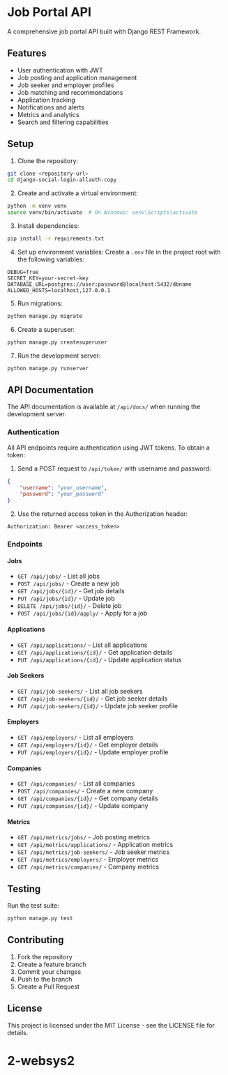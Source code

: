 # Job Portal API

A comprehensive job portal API built with Django REST Framework.

## Features

- User authentication with JWT
- Job posting and application management
- Job seeker and employer profiles
- Job matching and recommendations
- Application tracking
- Notifications and alerts
- Metrics and analytics
- Search and filtering capabilities

## Setup

1. Clone the repository:
```bash
git clone <repository-url>
cd django-social-login-allauth-copy
```

2. Create and activate a virtual environment:
```bash
python -m venv venv
source venv/bin/activate  # On Windows: venv\Scripts\activate
```

3. Install dependencies:
```bash
pip install -r requirements.txt
```

4. Set up environment variables:
Create a `.env` file in the project root with the following variables:
```
DEBUG=True
SECRET_KEY=your-secret-key
DATABASE_URL=postgres://user:password@localhost:5432/dbname
ALLOWED_HOSTS=localhost,127.0.0.1
```

5. Run migrations:
```bash
python manage.py migrate
```

6. Create a superuser:
```bash
python manage.py createsuperuser
```

7. Run the development server:
```bash
python manage.py runserver
```

## API Documentation

The API documentation is available at `/api/docs/` when running the development server.

### Authentication

All API endpoints require authentication using JWT tokens. To obtain a token:

1. Send a POST request to `/api/token/` with username and password:
```json
{
    "username": "your_username",
    "password": "your_password"
}
```

2. Use the returned access token in the Authorization header:
```
Authorization: Bearer <access_token>
```

### Endpoints

#### Jobs
- `GET /api/jobs/` - List all jobs
- `POST /api/jobs/` - Create a new job
- `GET /api/jobs/{id}/` - Get job details
- `PUT /api/jobs/{id}/` - Update job
- `DELETE /api/jobs/{id}/` - Delete job
- `POST /api/jobs/{id}/apply/` - Apply for a job

#### Applications
- `GET /api/applications/` - List all applications
- `GET /api/applications/{id}/` - Get application details
- `PUT /api/applications/{id}/` - Update application status

#### Job Seekers
- `GET /api/job-seekers/` - List all job seekers
- `GET /api/job-seekers/{id}/` - Get job seeker details
- `PUT /api/job-seekers/{id}/` - Update job seeker profile

#### Employers
- `GET /api/employers/` - List all employers
- `GET /api/employers/{id}/` - Get employer details
- `PUT /api/employers/{id}/` - Update employer profile

#### Companies
- `GET /api/companies/` - List all companies
- `POST /api/companies/` - Create a new company
- `GET /api/companies/{id}/` - Get company details
- `PUT /api/companies/{id}/` - Update company

#### Metrics
- `GET /api/metrics/jobs/` - Job posting metrics
- `GET /api/metrics/applications/` - Application metrics
- `GET /api/metrics/job-seekers/` - Job seeker metrics
- `GET /api/metrics/employers/` - Employer metrics
- `GET /api/metrics/companies/` - Company metrics

## Testing

Run the test suite:
```bash
python manage.py test
```

## Contributing

1. Fork the repository
2. Create a feature branch
3. Commit your changes
4. Push to the branch
5. Create a Pull Request

## License

This project is licensed under the MIT License - see the LICENSE file for details.
# 2-websys2
